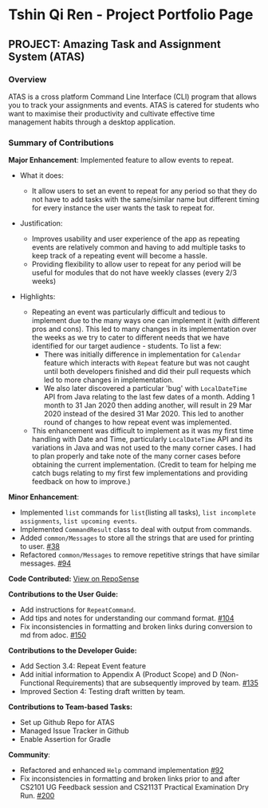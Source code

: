 # Tshin Qi Ren - Project Portfolio Page

## PROJECT: Amazing Task and Assignment System (ATAS)

### Overview
ATAS is a cross platform Command Line Interface (CLI) program that allows you to track your assignments and events. 
ATAS is catered for students who want to maximise their productivity and cultivate effective time management habits through a desktop application.

### Summary of Contributions
**Major Enhancement**: Implemented feature to allow events to repeat.
- What it does: 
  - It allow users to set an event to repeat for any period so that they do not have to add tasks with the same/similar name but
    different timing for every instance the user wants the task to repeat for.

- Justification:
  - Improves usability and user experience of the app as repeating events are relatively common and having to add multiple tasks to keep
   track of a repeating event will become a hassle. 
  - Providing flexibility to allow user to repeat for any period will be useful for modules that do not have weekly classes (every 2/3
   weeks) 

- Highlights: 
  - Repeating an event was particularly difficult and tedious to implement due to the many ways one can implement it (with different pros
   and cons). This led to many changes in its implementation over the weeks as we try to cater to different needs that we have identified for 
   our target audience - students. To list a few:
    - There was initially difference in implementation for `Calendar` feature which interacts with `Repeat` feature but was not caught
    until both developers finished and did their pull requests which led to more changes in implementation.
    - We also later discovered a particular 'bug' with `LocalDateTime` API from Java relating to the last few dates of a month. Adding 1
    month to 31 Jan 2020 then adding another, will result in 29 Mar 2020 instead of the desired 31 Mar 2020. This led to another round of
    changes to how repeat event was implemented.  
  - This enhancement was difficult to implement as it was my first time handling with Date and Time, particularly `LocalDateTime` API and
   its variations in Java and was not used to the many corner cases. I had to plan properly and take note of the many corner cases before
   obtaining the current implementation. 
   (Credit to team for helping me catch bugs relating to my first few implementations and providing feedback on how to improve.)

**Minor Enhancement**: 
- Implemented `list` commands for `list`(listing all tasks), `list incomplete assignments`, `list upcoming events`.
- Implemented `CommandResult` class to deal with output from commands.
- Added `common/Messages` to store all the strings that are used for printing to user. [#38](https://github.com/AY1920S2-CS2113T-M16-1/tp/pull/38)
- Refactored `common/Messages` to remove repetitive strings that have similar messages. [#94](https://github.com/AY1920S2-CS2113T-M16-1/tp/pull/94)

**Code Contributed:** [View on RepoSense](https://nus-cs2113-ay1920s2.github.io/tp-dashboard/#breakdown=true&search=e0309556&sort=groupTitle&sortWithin=title&since=2020-03-01&timeframe=commit&mergegroup=false&groupSelect=groupByRepos&tabOpen=true&tabType=authorship&tabAuthor=e0309556&tabRepo=AY1920S2-CS2113T-M16-1%2Ftp%5Bmaster%5D)


**Contributions to the User Guide:**
- Add instructions for `RepeatCommand`. 
- Add tips and notes for understanding our command format. [#104](https://github.com/AY1920S2-CS2113T-M16-1/tp/pull/104/files)
- Fix inconsistencies in formatting and broken links during conversion to md from adoc. [#150](https://github.com/AY1920S2-CS2113T-M16-1/tp/pull/150)

**Contributions to the Developer Guide:**
- Add Section 3.4: Repeat Event feature
- Add initial information to Appendix A (Product Scope) and D (Non-Functional Requirements) that are subsequently improved by team. [#135](https://github.com/AY1920S2-CS2113T-M16-1/tp/pull/135)
- Improved Section 4: Testing draft written by team.

**Contributions to Team-based Tasks:**
- Set up Github Repo for ATAS 
- Managed Issue Tracker in Github
- Enable Assertion for Gradle

**Community**:
- Refactored and enhanced `Help` command implementation [#92](https://github.com/AY1920S2-CS2113T-M16-1/tp/pull/92)
- Fix inconsistencies in formatting and broken links prior to and after CS2101 UG Feedback session and CS2113T Practical Examination Dry Run. [#200](https://github.com/AY1920S2-CS2113T-M16-1/tp/pull/200)
